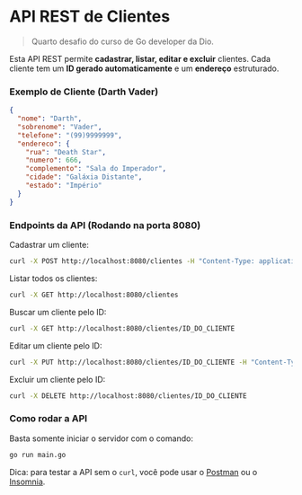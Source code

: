 # API REST de Clientes

> Quarto desafio do curso de Go developer da Dio.

Esta API REST permite **cadastrar, listar, editar e excluir** clientes. Cada cliente tem um **ID gerado automaticamente** e um **endereço** estruturado.

### Exemplo de Cliente (Darth Vader)
```json
{
  "nome": "Darth",
  "sobrenome": "Vader",
  "telefone": "(99)9999999",
  "endereco": {
    "rua": "Death Star",
    "numero": 666,
    "complemento": "Sala do Imperador",
    "cidade": "Galáxia Distante",
    "estado": "Império"
  }
}
```

### Endpoints da API (Rodando na porta 8080)
Cadastrar um cliente:
```sh
curl -X POST http://localhost:8080/clientes -H "Content-Type: application/json" -d '{"nome":"Darth","sobrenome":"Vader","telefone":"999999999","endereco":{"rua":"Death Star","numero":666,"complemento":"Sala do Imperador","cidade":"Galáxia Distante","estado":"Império"}}'
```

Listar todos os clientes:
```sh
curl -X GET http://localhost:8080/clientes
```

Buscar um cliente pelo ID:
```sh
curl -X GET http://localhost:8080/clientes/ID_DO_CLIENTE
```
Editar um cliente pelo ID:
```sh
curl -X PUT http://localhost:8080/clientes/ID_DO_CLIENTE -H "Content-Type: application/json" -d '{"nome":"Darth","sobrenome":"Vader","telefone":"999999999","endereco":{"rua":"Death Star","numero":666,"complemento":"Sala do Imperador","cidade":"Galáxia Distante","estado":"Império"}}'
```
Excluir um cliente pelo ID:
```sh
curl -X DELETE http://localhost:8080/clientes/ID_DO_CLIENTE
```

### Como rodar a API
Basta somente iniciar o servidor com o comando:
```sh
go run main.go
```

Dica: para testar a API sem o `curl`, você pode usar o [Postman](https://www.postman.com/) ou o [Insomnia](https://insomnia.rest/).